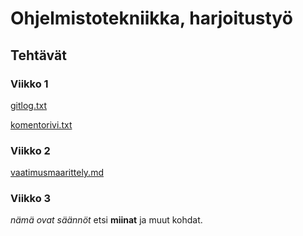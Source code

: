 # Ohjelmistotekniikka, harjoitustyö
## Tehtävät
### Viikko 1
[gitlog.txt](https://github.com/justusmarttila/ot-harjoitustyo/blob/master/laskarit/viikko1/gitlog.txt) 

[komentorivi.txt](https://github.com/justusmarttila/ot-harjoitustyo/blob/master/laskarit/viikko1/komentorivi.txt)

### Viikko 2
[vaatimusmaarittely.md](https://github.com/justusmarttila/ot-harjoitustyo/blob/master/dokumentaatio/vaatimusmaarittely.md)

### Viikko 3
*nämä ovat säännöt* etsi **miinat** ja muut kohdat.
